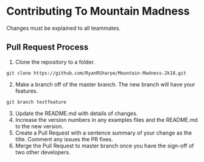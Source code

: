 # Contributing To Mountain Madness

Changes must be explained to all teammates.

## Pull Request Process

1. Clone the repository to a folder.
```
git clone https://github.com/RyanRSharpe/Mountain-Madness-2k18.git
```
2. Make a branch off of the master branch. The new branch will have your features.
```
git branch testfeature
```
3. Update the README.md with details of changes.
4. Increase the version numbers in any examples files and the README.md to the new version.
5. Create a Pull Request with a sentence summary of your change as the title. Comment any issues the PR fixes.
6. Merge the Pull Request to master branch once you have the sign-off of two other developers.
